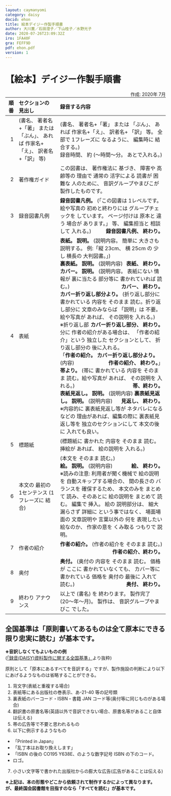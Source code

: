 ```yaml
---
layout: caymanyomi
category: daisy
docid: ehon
title: 絵本デイジー作製手順書
author: 大川薫／石田澄子／下山桂子／水野光子
date: 2020-07-26T23:09:32Z
iro: 1FA40F
gra: FEFF9D
pdf: ehon.pdf
version: 1
---
```


# 【絵本】デイジー作製手順書

<span style="float:right;" markdown="1">作成: 2020年 7月</span>

<div class="tejun" markdown="1">

順 番|セクションの 見出し|録音する内容
|---:|:---|:---|1|(書名、 著者名+「著」 または 「ぶん」、 あれば 作家名+「え」、 訳者名 +「訳」 等)|(書名、 著者名+「著」 または 「ぶん」、 あれば 作家名+「え」、 訳者名+ 「訳」 等。 全部で 1フレーズに なるように、 編集時に 結合する。)<br /> 録音時間、 約 (〜時間〜分。 あとで入れる。)2|著作権ガイド|この図書は、 著作権法に 基づき、 障害や 高齢等の 理由で 通常の 活字による 読書が 困難な 人のために、 音訳グループやまびこが 製作したものです。3|録音図書凡例|__録音図書凡例。__ (「この図書は 1レベルです。 絵や写真の 初めと終わりには グループチェックを しています。 ページ付けは 原本と 違う 場合が あります。」 等、 編集担当と 相談して 入れる。) <span style="float:right;" markdown="1">__録音図書凡例、 終わり。__</span>4|表紙|__表紙。 説明。__ (説明内容。 簡単に 大きさも 説明する。 例:「縦 23cm、 横 25cm の 少し 横長の 大判図書。」)<br /> __裏表紙。 説明。__ (説明内容) <span style="float:right;" markdown="1">__表紙、 終わり。__</span><br /> __カバー。 説明。__ (説明内容。 表紙にない 情報が 裏に当たる 部分等に 書かれていれば 読む。) <span style="float:right;" markdown="1">__カバー、 終わり。__</span><br /> __カバー折り返し部分より。__ (折り返し部分に 書かれている 内容を そのまま 読む。折り返し部分に 文章のみならば 「説明」は 不要。 絵や写真が あれば、 その説明を 入れる。) <span style="float:right;" markdown="1">__カバー折り返し部分、 終わり。__</span><br /> ※折り返し部分に 作者の紹介がある場合は、 「作者の紹介」という 独立した セクションとして、 折り返し部分の 後に入れる。<br /> 「__作者の紹介。 カバー折り返し部分より。__ (内容) <span style="float:right;" markdown="1">__作者の紹介、 終わり。__」</span><br /> __帯より。__ (帯に 書かれている 内容を そのまま 読む。絵や写真が あれば、 その説明を 入れる。) <span style="float:right;" markdown="1">__帯、終わり。__</span><br /> __表紙見返し。 説明。__ (説明内容) __裏表紙見返し。 説明。__ (説明内容) <span style="float:right;clear: both;" markdown="1">__見返し、 終わり。__</span><br /> ※内容的に 裏表紙見返し等が ネタバレになるなどの 理由があれば、編集の際に 裏表紙見返し等を 独立のセクションにして 本文の後に 入れても良い。5|標題紙|(標題紙に 書かれた 内容を そのまま 読む。 挿絵が あれば、 絵の説明を 入れる。)6|本文の 最初の 1センテンス (1フレーズに 結合)|(本文を そのまま 読む。)<br /> __絵。 説明。__ (説明内容) <span style="float:right;" markdown="1">__絵、 終わり。__</span><br /> ※読みの注意: 利用者が聞く機械で 絵の説明を 自動スキップする場合の、 間の長さの バランスを 確保するため、 本文のみを まとめて 読み、そのあとに 絵の説明を まとめて 読む。 編集で 挿入。 絵の 説明部分は、 細大漏らさず 詳細に という事ではなく、 場面場面の 文章説明や 言葉以外の 何を 表現したい 絵なのか、 作家の意を くみ取る つもりで 説明。7|作者の紹介|__作者の紹介。__ (作者の紹介を そのまま 読む。)<span style="float:right;" markdown="1">__作者の紹介、終わり。__</span>8|奥付|__奥付。__ (奥付の 内容を そのまま 読む。 価格が ここに 書かれていなくても、 カバー等に 書かれている 価格を 奥付の 最後に 入れて 読む。) <span style="float:right;" markdown="1">__奥付、 終わり。__</span>9|終わり アナウンス|以上で (書名) を 終わります。 製作完了(20〜年〜月)。 製作は、 音訳グループやまびこ でした。

</div>

## 全国基準は「原則書いてあるものは全て原本にできる限り忠実に読む」が基本です。

__※音訳しなくてもよいものの例__  
([「録音(DAISY)資料製作に関する全国基準」](https://www.jla.or.jp/portals/0/html/lsh/zenkokukijyun.html)より抜粋)

原則として「原本にあるすべてを音訳する」ですが、製作施設の判断により以下にあげるようなものは省略することができる。

1. 背文字(表紙と重複する場合)
2. 表紙等にある出版社の巻表示、あ-21-40 等の記号類
3. 裏表紙のバーコード・ISBN・書籍 JAN コード等(奥付等に同じものがある場合)
4. 翻訳書の原書名等(英語以外で音訳できない場合、原書名等があること自体は伝える)
5. 帯の広告等で不要と思われるもの
6. 以下に例示するようなもの
  - 「Printed in Japan」
  - 「乱丁本はお取り換えします」
  - 「ISBN の後の CO195 Y638E、のような数字記号 ISBN の下のコード。
  - ロゴ。
7. 小さい文字等で書かれた出版社からの膨大な広告(広告があることは伝える)

__※上記は、本の形態やどこから依頼されて制作するかによって異なります。  
が、最終国会図書館を目指すのなら「すべてを読む」が基本です。__

